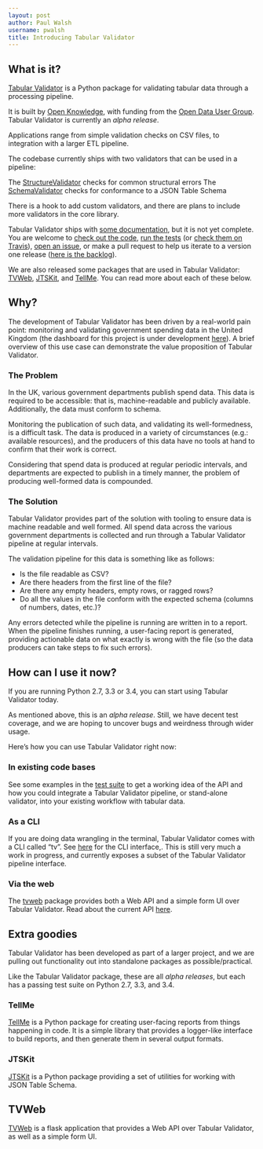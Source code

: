 ```yaml
---
layout: post
author: Paul Walsh
username: pwalsh
title: Introducing Tabular Validator
---
```


## What is it?

[Tabular Validator](https://github.com/okfn/tabular-validator) is a Python package for validating tabular data through a processing pipeline.

It is built by [Open Knowledge](https://okfn.org), with funding from the [Open Data User Group](https://www.gov.uk/government/groups/open-data-user-group). Tabular Validator is currently an *alpha release*.

Applications range from simple validation checks on CSV files, to integration with a larger ETL pipeline.

The codebase currently ships with two validators that can be used in a pipeline:

The [StructureValidator](https://github.com/okfn/tabular-validator/blob/master/tabular_validator/validators/structure.py) checks for common structural errors
The [SchemaValidator](https://github.com/okfn/tabular-validator/blob/master/tabular_validator/validators/schema.py) checks for conformance to a JSON Table Schema

There is a hook to add custom validators, and there are plans to include more validators in the core library.

Tabular Validator ships with [some documentation](http://tabular-validator.readthedocs.org/en/latest/), but it is not yet complete. You are welcome to [check out the code](https://github.com/okfn/tabular-validator), [run the tests](https://github.com/okfn/tabular-validator/blob/master/test.sh) (or [check them on Travis](https://travis-ci.org/okfn/tabular-validator)), [open an issue](https://github.com/okfn/tabular-validator/issues), or make a pull request to help us iterate to a version one release ([here is the backlog](https://github.com/okfn/tabular-validator/milestones/Backlog)).

We are also released some packages that are used in Tabular Validator: [TVWeb](https://github.com/okfn/tabular-validator-web), [JTSKit](https://github.com/okfn/jtskit-py), and [TellMe](https://github.com/okfn/tellme). You can read more about each of these below.

## Why?

The development of Tabular Validator has been driven by a real-world pain point: monitoring and validating government spending data in the United Kingdom (the dashboard for this project is under development [here](https://github.com/okfn/spend-publishing-dashboard)). A brief overview of this use case can demonstrate the value proposition of Tabular Validator.

### The Problem

In the UK, various government departments publish spend data. This data is required to be accessible: that is, machine-readable and publicly available. Additionally, the data must conform to schema.

Monitoring the publication of such data, and validating its well-formedness, is a difficult task. The data is produced in a variety of circumstances (e.g.: available resources), and the producers of this data have no tools at hand to confirm that their work is correct.

Considering that spend data is produced at regular periodic intervals, and departments are expected to publish in a timely manner, the problem of producing well-formed data is compounded.

### The Solution

Tabular Validator provides part of the solution with tooling to ensure data is machine readable and well formed. All spend data across the various government departments is collected and run through a Tabular Validator pipeline at regular intervals.

The validation pipeline for this data is something like as follows:

* Is the file readable as CSV?
* Are there headers from the first line of the file?
* Are there any empty headers, empty rows, or ragged rows?
* Do all the values in the file conform with the expected schema (columns of numbers, dates, etc.)?

Any errors detected while the pipeline is running are written in to a report. When the pipeline finishes running, a user-facing report is generated, providing actionable data on what exactly is wrong with the file (so the data producers can take steps to fix such errors).

## How can I use it now?

If you are running Python 2.7, 3.3 or 3.4, you can start using Tabular Validator today.

As mentioned above, this is an *alpha release*. Still, we have decent test coverage, and we are hoping to uncover bugs and weirdness through wider usage.

Here’s how you can use Tabular Validator right now:

### In existing code bases
See some examples in the [test suite](https://github.com/okfn/tabular-validator/tree/master/tests) to get a working idea of the API and how you could integrate a Tabular Validator pipeline, or stand-alone validator, into your existing workflow with tabular data.

### As a CLI
If you are doing data wrangling in the terminal, Tabular Validator comes with a CLI called “tv”. See [here](https://github.com/okfn/tabular-validator/blob/master/tabular_validator/cli/main.py) for the CLI interface,. This is still very much a work in progress, and currently exposes a subset of the Tabular Validator pipeline interface.

### Via the web
The [tvweb](https://github.com/okfn/tabular-validator-web) package provides both a Web API and a simple form UI over Tabular Validator. Read about the current API [here](https://github.com/okfn/tabular-validator-web/blob/master/README.md).

## Extra goodies

Tabular Validator has been developed as part of a larger project, and we are pulling out functionality out into standalone packages as possible/practical.

Like the Tabular Validator package, these are all *alpha releases*, but each has a passing test suite on Python 2.7, 3.3, and 3.4.

### TellMe

[TellMe](https://github.com/okfn/tellme) is a Python package for creating user-facing reports from things happening in code. It is a simple library that provides a logger-like interface to build reports, and then generate them in several output formats.

### JTSKit

[JTSKit](https://github.com/okfn/jtskit-py) is a Python package providing a set of utilities for working with JSON Table Schema.

## TVWeb

[TVWeb](https://github.com/okfn/tabular-validator-web) is a flask application that provides a Web API over Tabular Validator, as well as a simple form UI.
